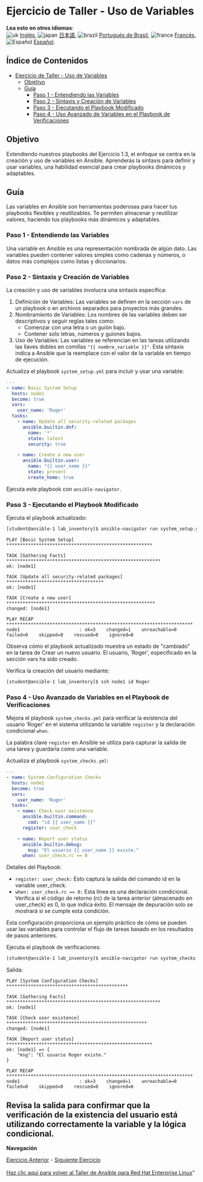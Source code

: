 # Ejercicio de Taller - Uso de Variables

**Lea esto en otros idiomas**:
<br>![uk](../../../images/uk.png) [Inglés](README.md), ![japan](../../../images/japan.png) [日本語](README.ja.md), ![brazil](../../../images/brazil.png) [Portugués de Brasil](README.pt-br.md), ![france](../../../images/fr.png) [Francés](README.fr.md), ![Español](../../../images/col.png) [Español](README.es.md).

## Índice de Contenidos

- [Ejercicio de Taller - Uso de Variables](##ejercicio-de-taller---uso-de-variables)
  - [Objetivo](#objetivo)
  - [Guía](#guía)
    - [Paso 1 - Entendiendo las Variables](#paso-1---entendiendo-las-variables)
    - [Paso 2 - Sintaxis y Creación de Variables](#paso-2---sintaxis-y-creación-de-variables)
    - [Paso 3 - Ejecutando el Playbook Modificado](#paso-3---ejecutando-el-playbook-modificado)
    - [Paso 4 - Uso Avanzado de Variables en el Playbook de Verificaciones](#paso-4---uso-avanzado-de-variables-en-el-playbook-de-verificaciones)

## Objetivo
Extendiendo nuestros playbooks del Ejercicio 1.3, el enfoque se centra en la creación y uso de variables en Ansible. Aprenderás la sintaxis para definir y usar variables, una habilidad esencial para crear playbooks dinámicos y adaptables.

## Guía
Las variables en Ansible son herramientas poderosas para hacer tus playbooks flexibles y reutilizables. Te permiten almacenar y reutilizar valores, haciendo tus playbooks más dinámicos y adaptables.

### Paso 1 - Entendiendo las Variables
Una variable en Ansible es una representación nombrada de algún dato. Las variables pueden contener valores simples como cadenas y números, o datos más complejos como listas y diccionarios.

### Paso 2 - Sintaxis y Creación de Variables
La creación y uso de variables involucra una sintaxis específica:

1. Definición de Variables: Las variables se definen en la sección `vars` de un playbook o en archivos separados para proyectos más grandes.
2. Nombramiento de Variables: Los nombres de las variables deben ser descriptivos y seguir reglas tales como:
   * Comenzar con una letra o un guión bajo.
   * Contener solo letras, números y guiones bajos.
3. Uso de Variables: Las variables se referencian en las tareas utilizando las llaves dobles en comillas `"{{ nombre_variable }}"`. Esta sintaxis indica a Ansible que la reemplace con el valor de la variable en tiempo de ejecución.

Actualiza el playbook `system_setup.yml` para incluir y usar una variable:

```yaml
---
- name: Basic System Setup
  hosts: node1
  become: true
  vars:
    user_name: 'Roger'
  tasks:
    - name: Update all security-related packages
      ansible.builtin.dnf:
        name: '*'
        state: latest
        security: true

    - name: Create a new user
      ansible.builtin.user:
        name: "{{ user_name }}"
        state: present
        create_home: true
```

Ejecuta este playbook con `ansible-navigator`.

### Paso 3 - Ejecutando el Playbook Modificado

Ejecuta el playbook actualizado:

```bash
[student@ansible-1 lab_inventory]$ ansible-navigator run system_setup.yml -m stdout
```

```
PLAY [Basic System Setup] ******************************************************

TASK [Gathering Facts] *********************************************************
ok: [node1]

TASK [Update all security-related packages] ************************************
ok: [node1]

TASK [Create a new user] *******************************************************
changed: [node1]

PLAY RECAP *********************************************************************
node1                      : ok=3    changed=1    unreachable=0    failed=0    skipped=0    rescued=0    ignored=0
```

Observa cómo el playbook actualizado muestra un estado de "cambiado" en la tarea de Crear un nuevo usuario. El usuario, ‘Roger’, especificado en la sección vars ha sido creado.

Verifica la creación del usuario mediante:

```bash
[student@ansible-1 lab_inventory]$ ssh node1 id Roger
```

### Paso 4 - Uso Avanzado de Variables en el Playbook de Verificaciones
Mejora el playbook `system_checks.yml` para verificar la existencia del usuario ‘Roger’ en el sistema utilizando la variable `register` y la declaración condicional `when`.

La palabra clave `register` en Ansible se utiliza para capturar la salida de una tarea y guardarla como una variable.

Actualiza el playbook `system_checks.yml`:

```yaml
---
- name: System Configuration Checks
  hosts: node1
  become: true
  vars:
    user_name: 'Roger'
  tasks:
    - name: Check user existence
      ansible.builtin.command:
        cmd: "id {{ user_name }}"
      register: user_check

    - name: Report user status
      ansible.builtin.debug:
        msg: "El usuario {{ user_name }} existe."
      when: user_check.rc == 0
```

Detalles del Playbook:

* `register: user_check:` Esto captura la salida del comando id en la variable user_check.
* `when: user_check.rc == 0:` Esta línea es una declaración condicional. Verifica si el código de retorno (rc) de la tarea anterior (almacenado en user_check) es 0, lo que indica éxito. El mensaje de depuración solo se mostrará si se cumple esta condición.

Esta configuración proporciona un ejemplo práctico de cómo se pueden usar las variables para controlar el flujo de tareas basado en los resultados de pasos anteriores.

Ejecuta el playbook de verificaciones:

```bash
[student@ansible-1 lab_inventory]$ ansible-navigator run system_checks.yml -m stdout
```

Salida:

```
PLAY [System Configuration Checks] *********************************************

TASK [Gathering Facts] *********************************************************
ok: [node1]

TASK [Check user existence] ****************************************************
changed: [node1]

TASK [Report user status] ******************************************************
ok: [node1] => {
    "msg": "El usuario Roger existe."
}

PLAY RECAP *********************************************************************
node1                      : ok=3    changed=1    unreachable=0    failed=0    skipped=0    rescued=0    ignored=0
```

Revisa la salida para confirmar que la verificación de la existencia del usuario está utilizando correctamente la variable y la lógica condicional.
---
**Navegación**
<br>

[Ejercicio Anterior](../1.3-playbook/README.es.md) - [Siguiente Ejercicio](../1.5-handlers/README.es.md)
<br><br>
[Haz clic aquí para volver al Taller de Ansible para Red Hat Enterprise Linux](../README.md)"
